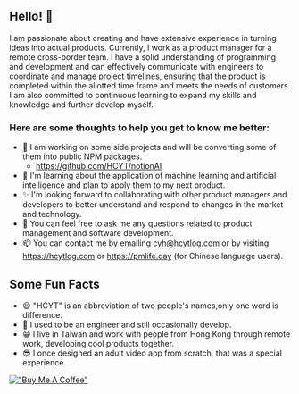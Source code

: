 ## Hello! 👋
I am passionate about creating and have extensive experience in turning ideas into actual products. Currently, I work as a product manager for a remote cross-border team. I have a solid understanding of programming and development and can effectively communicate with engineers to coordinate and manage project timelines, ensuring that the product is completed within the allotted time frame and meets the needs of customers. I am also committed to continuous learning to expand my skills and knowledge and further develop myself.

### Here are some thoughts to help you get to know me better:

- 🔭 I am working on some side projects and will be converting some of them into public NPM packages.
  - https://github.com/HCYT/notionAI 
- 🌱 I'm learning about the application of machine learning and artificial intelligence and plan to apply them to my next product.
- ✨ I'm looking forward to collaborating with other product managers and developers to better understand and respond to changes in the market and technology.
- 💬 You can feel free to ask me any questions related to product management and software development.
- 📫 You can contact me by emailing cyh@hcytlog.com or by visiting https://hcytlog.com or https://pmlife.day (for Chinese language users).

## Some Fun Facts
- 😆 "HCYT" is an abbreviation of two people's names,only one word is difference.
- 🧐 I used to be an engineer and still occasionally develop.
- 😁 I live in Taiwan and work with people from Hong Kong through remote work, developing cool products together.
- 😎 I once designed an adult video app from scratch, that was a special experience.




[!["Buy Me A Coffee"](https://www.buymeacoffee.com/assets/img/custom_images/orange_img.png)](https://www.buymeacoffee.com/DannyH)

